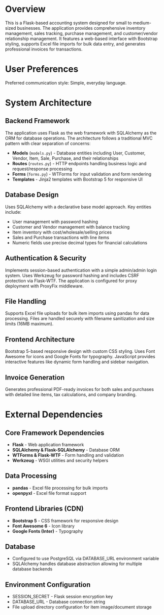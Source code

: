 # Overview

This is a Flask-based accounting system designed for small to medium-sized businesses. The application provides comprehensive inventory management, sales tracking, purchase management, and customer/vendor relationship management. It features a web-based interface with Bootstrap styling, supports Excel file imports for bulk data entry, and generates professional invoices for transactions.

# User Preferences

Preferred communication style: Simple, everyday language.

# System Architecture

## Backend Framework
The application uses Flask as the web framework with SQLAlchemy as the ORM for database operations. The architecture follows a traditional MVC pattern with clear separation of concerns:

- **Models** (`models.py`) - Database entities including User, Customer, Vendor, Item, Sale, Purchase, and their relationships
- **Routes** (`routes.py`) - HTTP endpoints handling business logic and request/response processing  
- **Forms** (`forms.py`) - WTForms for input validation and form rendering
- **Templates** - Jinja2 templates with Bootstrap 5 for responsive UI

## Database Design
Uses SQLAlchemy with a declarative base model approach. Key entities include:
- User management with password hashing
- Customer and Vendor management with balance tracking
- Item inventory with cost/wholesale/selling prices
- Sales and Purchase transactions with line items
- Numeric fields use precise decimal types for financial calculations

## Authentication & Security
Implements session-based authentication with a simple admin/admin login system. Uses Werkzeug for password hashing and includes CSRF protection via Flask-WTF. The application is configured for proxy deployment with ProxyFix middleware.

## File Handling
Supports Excel file uploads for bulk item imports using pandas for data processing. Files are handled securely with filename sanitization and size limits (16MB maximum).

## Frontend Architecture
Bootstrap 5-based responsive design with custom CSS styling. Uses Font Awesome for icons and Google Fonts for typography. JavaScript provides interactive features like dynamic form handling and sidebar navigation.

## Invoice Generation
Generates professional PDF-ready invoices for both sales and purchases with detailed line items, tax calculations, and company branding.

# External Dependencies

## Core Framework Dependencies
- **Flask** - Web application framework
- **SQLAlchemy & Flask-SQLAlchemy** - Database ORM
- **WTForms & Flask-WTF** - Form handling and validation
- **Werkzeug** - WSGI utilities and security helpers

## Data Processing
- **pandas** - Excel file processing for bulk imports
- **openpyxl** - Excel file format support

## Frontend Libraries (CDN)
- **Bootstrap 5** - CSS framework for responsive design
- **Font Awesome 6** - Icon library
- **Google Fonts (Inter)** - Typography

## Database
- Configured to use PostgreSQL via DATABASE_URL environment variable
- SQLAlchemy handles database abstraction allowing for multiple database backends

## Environment Configuration
- SESSION_SECRET - Flask session encryption key
- DATABASE_URL - Database connection string
- File upload directory configuration for item image/document storage
